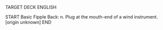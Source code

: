 TARGET DECK
ENGLISH

START
Basic
Fipple
Back: n. Plug at the mouth-end of a wind instrument. [origin unknown]
END
